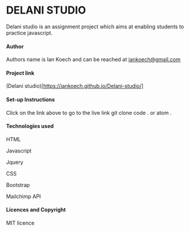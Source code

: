 # DELANI STUDIO
 
Delani studio is an assignment project which aims at enabling students to practice javascript.

#### Author
Authors name is Ian Koech and can be reached at iankoech@gmail.com

#### Project link
(Delani studio)[https://iankoech.github.io/Delani-studio/]

#### Set-up Instructions
Click on the link above to go to the live link
git clone <repository url>
code . or atom .

#### Technologies used
HTML

Javascript

Jquery

CSS

Bootstrap

Mailchimp API

#### Licences and Copyright
MIT licence 
